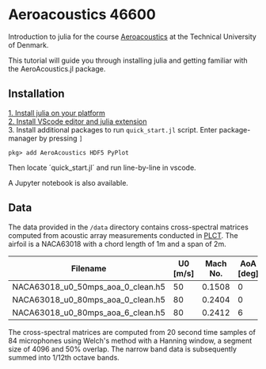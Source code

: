 # Aeroacoustics 46600
Introduction to julia for the course [Aeroacoustics](https://kurser.dtu.dk/course/46600) at the Technical University of Denmark.

This tutorial will guide you through installing julia and getting familiar with the AeroAcoustics.jl package.

## Installation
[1. Install julia on your platform](https://julialang.org/downloads/)  
[2. Install VScode editor and julia extension](https://github.com/julia-vscode/julia-vscode#installing-juliavs-codevs-code-julia-extension)  
3. Install additional packages to run `quick_start.jl` script. Enter package-manager by pressing `]`
```
pkg> add AeroAcoustics HDF5 PyPlot
```
Then locate ´quick_start.jl´ and run line-by-line in vscode.

A Jupyter notebook is also available.

## Data
The data provided in the `/data` directory contains cross-spectral matrices computed from acoustic array measurements conducted in [PLCT](https://plct.dk). The airfoil is a NACA63018 with a chord length of 1m and a span of 2m.

| Filename  | U0 [m/s] | Mach No. | AoA [deg] | Cl | Cd | Cm |
| ------------- | ------------- | --------------| ------- | ----| ---- | ---- |
| NACA63018_u0_50mps_aoa_0_clean.h5  | 50 | 0.1508  | 0 | 0.005 | 0.003 | -0.001
| NACA63018_u0_80mps_aoa_0_clean.h5  | 80 | 0.2404  | 0 | -0.008 | 0.005 | 0
| NACA63018_u0_80mps_aoa_6_clean.h5  | 80 | 0.2412  | 6 | 0.6527 | 0.011 | -0.016

The cross-spectral matrices are computed from 20 second time samples of 84 microphones using Welch's method with a Hanning window, a segment size of 4096 and 50% overlap. The narrow band data is subsequently summed into 1/12th octave bands.